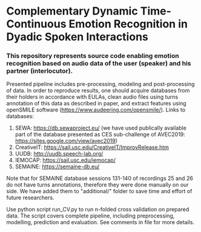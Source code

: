 # Complementary Dynamic Time-Continuous Emotion Recognition in Dyadic Spoken Interactions
### This repository represents source code enabling emotion recognition based on audio data of the user (speaker) and his partner (interlocutor).

Presented pipeline includes pre-processing, modeling and post-processing of data. In order to reproduce results, one should acquire databases from their holders in accordance with EULAs, clean audio files using turns annotation of this data as described in paper, and extract features using openSMILE software (https://www.audeering.com/opensmile/). Links to databases:
1. SEWA: https://db.sewaproject.eu/ (we have used publically available part of the database presented as CES sub-challenge of AVEC2019: https://sites.google.com/view/avec2019)
2. CreativeIT: https://sail.usc.edu/CreativeIT/ImprovRelease.htm
3. UUDB: http://uudb.speech-lab.org/
4. IEMOCAP: https://sail.usc.edu/iemocap/
5. SEMAINE: https://semaine-db.eu/

Note that for SEMAINE database sessions 131-140 of recordings 25 and 26 do not have turns annotations, therefore they were done manually on our side. We have added them to "additional/" folder to save time and effort of future researchers.

Use python script run_CV.py to run n-folded cross validation on prepared data. The script covers complete pipeline, including preprocessing, modelling, prediction and evaluation. See comments in file for more details.
